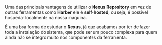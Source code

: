 Uma das principals vantagens de utilizar o **Nexus Repository** em vez de outras ferramentas como **Harbor** ele é **self-hosted**, ou seja, é possível hospedar localmente na nossa máquina.

É uma boa forma de estudar o **Nexus**, já que acabamos por ter de fazer toda a instalação do sistema, que pode ser um pouco complexa para quem ainda não se integro muito nos componentes da ferramenta.
